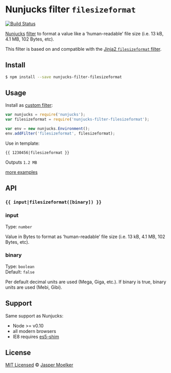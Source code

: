 # Nunjucks filter `filesizeformat`

[![Build Status](https://travis-ci.org/jbmoelker/nunjucks-filter-filesizeformat.svg?branch=master)](https://travis-ci.org/jbmoelker/nunjucks-filter-filesizeformat)

[Nunjucks](https://mozilla.github.io/nunjucks/) [filter](https://mozilla.github.io/nunjucks/templating.html#filters) to format a value like a ‘human-readable’ file size (i.e. 13 kB, 4.1 MB, 102 Bytes, etc).

This filter is based on and compatible with the [Jinja2 `filesizeformat` filter](http://jinja.pocoo.org/docs/dev/templates/#filesizeformat).


## Install

```bash
$ npm install --save nunjucks-filter-filesizeformat
```

## Usage

Install as [custom filter](https://mozilla.github.io/nunjucks/api#custom-filters):

```javascript
var nunjucks = require('nunjucks');
var filesizeformat = require('nunjucks-filter-filesizeformat');

var env = new nunjucks.Environment();
env.addFilter('filesizeformat', filesizeformat);
```

Use in template:

```jinja
{{ 1230456|filesizeformat }}
```
Outputs `1.2 MB`

[more examples](test.js)


## API

### `{{ input|filesizeformat([binary]) }}`

### input

Type: `number`

Value in Bytes to format as ‘human-readable’ file size (i.e. 13 kB, 4.1 MB, 102 Bytes, etc).

### binary

Type: `boolean`<br>
Default: `false`

Per default decimal units are used (Mega, Giga, etc.).
If binary is true, binary units are used (Mebi, Gibi).


## Support

Same support as Nunjucks:
* Node >= v0.10
* all modern browsers
* IE8 requires [es5-shim](https://github.com/es-shims/es5-shim)


## License

[MIT Licensed](LICENSE) © [Jasper Moelker](https://twitter.com/jbmoelker)
